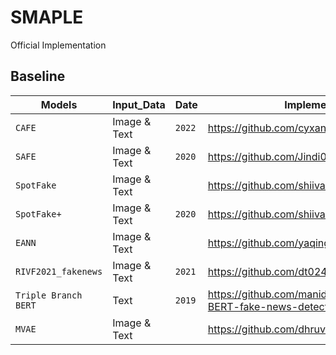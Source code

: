 # SMAPLE
Official Implementation

## Baseline

| Models                | Input_Data   | Date          | Implementations                                                           | Framework      |
|-----------------------|--------------| --------------|---------------------------------------------------------------------------|----------------|
| `CAFE`                | Image & Text | `2022`        | https://github.com/cyxanna/CAFE.git                                       | `PyTorch`      |
| `SAFE`                | Image & Text | `2020`        | https://github.com/Jindi0/SAFE.git                                        | `TensorFlow`   | 
| `SpotFake`            | Image & Text |               | https://github.com/shiivangii/SpotFake.git                                | `TensorFlow`   |
| `SpotFake+`           | Image & Text | `2020`        | https://github.com/shiivangii/SpotFakePlus.git                            | `Keras`        |
| `EANN`                | Image & Text |               | https://github.com/yaqingwang/EANN-KDD18                                  | `PyTorch`      |
| `RIVF2021_fakenews`   | Image & Text | `2021`        | https://github.com/dt024/RIVF2021_fakenews.git                            | `TensorFlow`   |
| `Triple Branch BERT`  | Text         | `2019`        | https://github.com/manideep2510/siamese-BERT-fake-news-detection-LIAR.git | `TensorFlow`   |
| `MVAE`                | Image & Text |               | https://github.com/dhruvkhattar/MVAE.git                                  |                |

